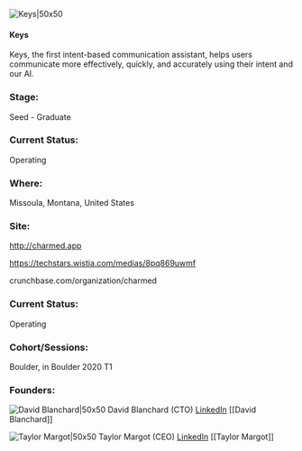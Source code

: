 

![Keys|50x50](https://apimg.techstars.com/connect/images/image_files/5e9511aca36c115d3b000056/original/CHARMED_logo_040620-04.png)

#### Keys
Keys, the first intent-based communication assistant, helps users communicate more effectively, quickly, and accurately using their intent and our AI.

### Stage: 
Seed - Graduate 

### Current Status: 
Operating

### Where:
Missoula, Montana, United States

### Site:
http://charmed.app

https://techstars.wistia.com/medias/8pq869uwmf

crunchbase.com/organization/charmed

### Current Status: 
Operating

### Cohort/Sessions: 
Boulder, in Boulder 2020 T1

### Founders: 

![David Blanchard|50x50](http://s3.amazonaws.com/ts-accel-connect-uploads/images/image_files/5df3dfbf34a60d23e9000003/original/39022294_235361353838135_1410576085887746048_n.jpg) David Blanchard (CTO) [LinkedIn](https://linkedin.com/in/dblanchard13) [[David Blanchard]]

![Taylor Margot|50x50](http://s3.amazonaws.com/ts-accel-connect-uploads/images/image_files/614218e9ef9d2e000708f042/original/Keys_-_2021_Profile_Picture.jpeg) Taylor Margot (CEO) [LinkedIn](https://linkedin.com/in/taylor-margot-54435729) [[Taylor Margot]]


